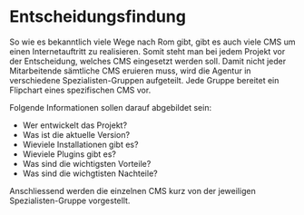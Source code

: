 # Entscheidungsfindung
So wie es bekanntlich viele Wege nach Rom gibt, gibt es auch viele CMS um einen Internetauftritt zu realisieren. Somit steht man bei jedem Projekt vor der Entscheidung, welches CMS eingesetzt werden soll. Damit nicht jeder Mitarbeitende sämtliche CMS eruieren muss, wird die Agentur in verschiedene Spezialisten-Gruppen aufgeteilt. Jede Gruppe bereitet ein Flipchart eines spezifischen CMS vor.

Folgende Informationen sollen darauf abgebildet sein:

* Wer entwickelt das Projekt?
* Was ist die aktuelle Version?
* Wieviele Installationen gibt es?
* Wieviele Plugins gibt es?
* Was sind die wichtigsten Vorteile?
* Was sind die wichgtisten Nachteile?

Anschliessend werden die einzelnen CMS kurz von der jeweiligen Spezialisten-Gruppe vorgestellt.